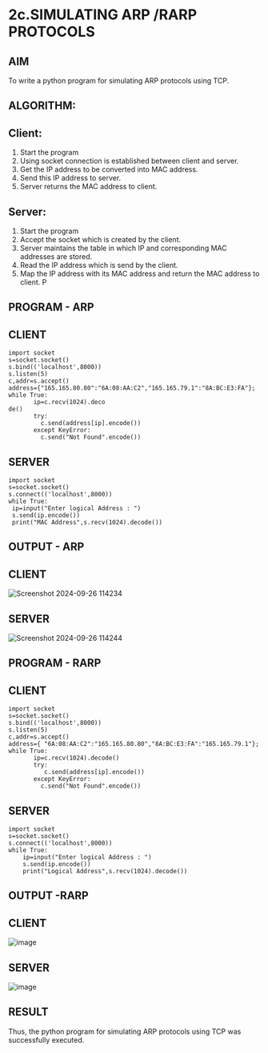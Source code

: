 # 2c.SIMULATING ARP /RARP PROTOCOLS
## AIM
To write a python program for simulating ARP protocols using TCP.
## ALGORITHM:
## Client:
1. Start the program
2. Using socket connection is established between client and server.
3. Get the IP address to be converted into MAC address.
4. Send this IP address to server.
5. Server returns the MAC address to client.
## Server:
1. Start the program
2. Accept the socket which is created by the client.
3. Server maintains the table in which IP and corresponding MAC addresses are
stored.
4. Read the IP address which is send by the client.
5. Map the IP address with its MAC address and return the MAC address to client.
P
## PROGRAM - ARP
## CLIENT 
```
import socket
s=socket.socket()
s.bind(('localhost',8000))
s.listen(5)
c,addr=s.accept()
address={"165.165.80.80":"6A:08:AA:C2","165.165.79.1":"8A:BC:E3:FA"};
while True:
       ip=c.recv(1024).deco
de()
       try:
         c.send(address[ip].encode())
       except KeyError:
         c.send("Not Found".encode())
```
## SERVER

```
import socket
s=socket.socket()
s.connect(('localhost',8000))
while True:
 ip=input("Enter logical Address : ")
 s.send(ip.encode())
 print("MAC Address",s.recv(1024).decode())
```
## OUTPUT - ARP
## CLIENT 
![Screenshot 2024-09-26 114234](https://github.com/user-attachments/assets/7021ba9d-0551-4f24-acf7-3ec6f1943ba5)

## SERVER
![Screenshot 2024-09-26 114244](https://github.com/user-attachments/assets/0b9bf8da-89c0-4dce-a70f-9db17da21579)
## PROGRAM - RARP
## CLIENT

```
import socket
s=socket.socket()
s.bind(('localhost',8000))
s.listen(5)
c,addr=s.accept()
address={ "6A:08:AA:C2":"165.165.80.80","8A:BC:E3:FA":"165.165.79.1"};
while True:
       ip=c.recv(1024).decode()
       try:
          c.send(address[ip].encode())
       except KeyError:
         c.send("Not Found".encode())
```
## SERVER 

```
import socket
s=socket.socket()
s.connect(('localhost',8000))
while True:
    ip=input("Enter logical Address : ")
    s.send(ip.encode())
    print("Logical Address",s.recv(1024).decode())
```

## OUTPUT -RARP
## CLIENT 
![image](https://github.com/user-attachments/assets/62933394-fe31-4fc0-bbd2-03a0912c5993)

## SERVER 
![image](https://github.com/user-attachments/assets/ce6ecefd-5d51-473b-91b8-8a07f73b2dbb)


## RESULT
Thus, the python program for simulating ARP protocols using TCP was successfully 
executed.
